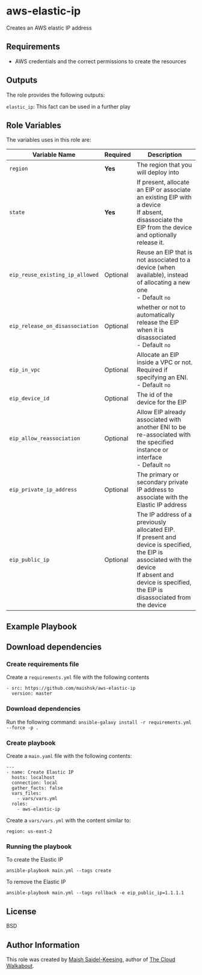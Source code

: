 # aws-elastic-ip
Creates an AWS elastic IP address

## Requirements
- AWS credentials and the correct permissions to create the resources

## Outputs
The role provides the following outputs:

`elastic_ip`: This fact can be used in a further play 

## Role Variables
The variables uses in this role are:

| Variable Name | Required | Description | 
|----|----|----|
| `region`| **Yes** | The region that you will deploy into |
| `state` | **Yes** | If present, allocate an EIP or associate an existing EIP with a device <br> If absent, disassociate the EIP from the device and optionally release it. |
| `eip_reuse_existing_ip_allowed` | Optional | Reuse an EIP that is not associated to a device (when available), instead of allocating a new one <br> - Default `no`|
| `eip_release_on_disassociation` | Optional | whether or not to automatically release the EIP when it is disassociated <br> - Default `no` |
| `eip_in_vpc` | Optional | Allocate an EIP inside a VPC or not. Required if specifying an ENI. <br> - Default `no` |
| `eip_device_id` | Optional | The id of the device for the EIP |
| `eip_allow_reassociation` | Optional | Allow EIP already associated with another ENI to be re-associated with the specified instance or interface <br> - Default `no` |
| `eip_private_ip_address` | Optional | The primary or secondary private IP address to associate with the Elastic IP address |
| `eip_public_ip` | Optional | The IP address of a previously allocated EIP. <br> If present and device is specified, the EIP is associated with the device <br> If absent and device is specified, the EIP is disassociated from the device |

## Example Playbook

## Download dependencies

### Create requirements file
Create a `requirements.yml` file with the following contents
```
- src: https://github.com/maishsk/aws-elastic-ip
  version: master
```

### Download dependencies
Run the following command:
`ansible-galaxy install -r requirements.yml --force -p .`

### Create playbook
Create a `main.yaml` file with the following contents:
```
---
- name: Create Elastic IP
  hosts: localhost
  connection: local
  gather_facts: false
  vars_files:
    - vars/vars.yml
  roles:
    - aws-elastic-ip
```
Create a `vars/vars.yml` with the content similar to:

```
region: us-east-2
```

### Running the playbook

To create the Elastic IP

`ansible-playbook main.yml --tags create`

To remove the Elastic IP

`ansible-playbook main.yml --tags rollback -e eip_public_ip=1.1.1.1`

## License
BSD

## Author Information
This role was created by [Maish Saidel-Keesing](https://www.maishsk.com/), author of [The Cloud Walkabout](http://cloudwalkabout.com/).